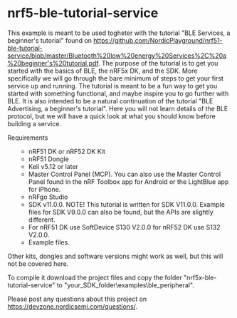 # nrf5-ble-tutorial-service
This example is meant to be used togheter with the tutorial "BLE Services, a beginner's tutorial" found on https://github.com/NordicPlayground/nrf51-ble-tutorial-service/blob/master/Bluetooth%20low%20energy%20Services%2C%20a%20beginner's%20tutorial.pdf. The purpose of the tutorial is to get you started with the basics of BLE, the nRF5x DK, and the SDK. More specifically we will go through the bare minimum of steps to get your first service up and running. The tutorial is meant to be a fun way to get you started with something functional, and maybe inspire you to go further with BLE. It is also intended to be a natural continuation of the tutorial "BLE Advertising, a beginner's tutorial". Here you will not learn details of the BLE protocol, but we will have a quick look at what you should know before building a service. 

Requirements

<ul><ul>
<li>nRF51 DK or nRF52 DK Kit
<li>nRF51 Dongle
<li>Keil v5.12 or later
<li>Master Control Panel (MCP). You can also use the Master Control Panel found in the nRF Toolbox app for Android or the LightBlue app for iPhone.
<li>nRFgo Studio
<li>SDK v11.0.0. NOTE! This tutorial is written for SDK V11.0.0. Example files for SDK V9.0.0 can also be found, but the APIs are slightly different.
<li>For nRF51 DK use SoftDevice S130 V2.0.0 for nRF52 DK use S132 V2.0.0.
<li>Example files.
</ul></ul>

Other kits, dongles and software versions might work as well, but this will not be covered here.

To compile it download the project files and copy the folder "nrf5x-ble-tutorial-service" to "your_SDK_folder\examples\ble_peripheral". 

Please post any questions about this project on https://devzone.nordicsemi.com/questions/.
